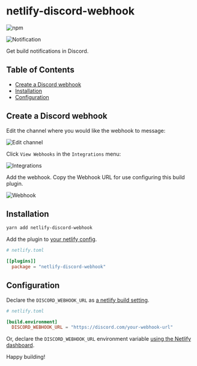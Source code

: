 # netlify-discord-webhook

![npm](https://img.shields.io/npm/v/netlify-plugin-discord?label=npm&style=flat-square)

![Notification](/assets/notice.png)

Get build notifications in Discord.

## Table of Contents

- [Create a Discord webhook](#create-a-discord-webhook)
- [Installation](#installation)
- [Configuration](#configuration)

## Create a Discord webhook

Edit the channel where you would like the webhook to message:

![Edit channel](/assets/edit-channel.png)

Click `View Webhooks` in the `Integrations` menu:

![Integrations](/assets/integrations.png)

Add the webhook. Copy the Webhook URL for use configuring this build plugin.

![Webhook](/assets/edit-webhook.png)

## Installation

```sh
yarn add netlify-discord-webhook
```

Add the plugin to [your netlify config](https://docs.netlify.com/configure-builds/file-based-configuration/).

```toml
# netlify.toml

[[plugins]]
  package = "netlify-discord-webhook"
```

## Configuration

Declare the `DISCORD_WEBHOOK_URL` as [a netlify build setting](https://docs.netlify.com/configure-builds/file-based-configuration/#build-settings).

```toml
# netlify.toml

[build.environment]
  DISCORD_WEBHOOK_URL = "https://discord.com/your-webhook-url"
```

Or, declare the `DISCORD_WEBHOOK_URL` environment variable [using the Netlify dashboard](https://docs.netlify.com/configure-builds/environment-variables/#declare-variables).

Happy building!
